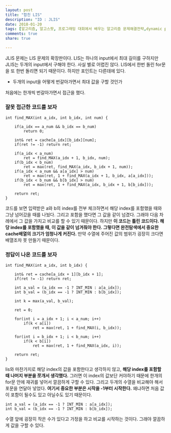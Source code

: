 ```yaml
---
layout: post
title: "합친 LIS"
description: "ID : JLIS"
date: 2018-01-20
tags: [알고리즘, 알고스팟, 프로그래밍 대회에서 배우는 알고리즘 문제해결전략,dynamic programming]
comments: true
share: true

---
```


JLIS 문제는 LIS 문제의 확장판이다. LIS는 하나의 input에서 최대 길이를 구하지만 JLIS는 두개의 input에서 구해야 한다. 사실 별로 어렵진 않다. LIS에서 한번 돌린 for문을 또 한번 돌리면 되기 때문이다. 하지만 포인트는 다른데에 있다.

* 두개의 input을 어떻게 번갈아가면서 최대 값을 구할 것인가

처음에는 한개씩 번갈아가면서 접근을 했다.

### 잘못 접근한 코드를 보자
    int find_MAX(int a_idx, int b_idx, int num) {

        if(a_idx == a_num && b_idx == b_num)
            return 0;

        int& ret = cache[a_idx][b_idx][num];
        if(ret != -1) return ret;

        if(a_idx < a_num)
            ret = find_MAX(a_idx + 1, b_idx, num);
        if(b_idx < b_num)
            ret = max(ret, find_MAX(a_idx, b_idx + 1, num));
        if(a_idx < a_num && a[a_idx] > num)
            ret = max(ret, 1 + find_MAX(a_idx + 1, b_idx, a[a_idx]));
        if(b_idx < b_num && b[b_idx] > num)
            ret = max(ret, 1 + find_MAX(a_idx, b_idx + 1, b[b_idx]));

        return ret;
    }

코드를 보면 입력받은 a와 b의 index를 전부 체크하면서 해당 index를 포함했을 때와 그냥 넘어갔을 때를 나눴다.
그리고 포함을 했다면 그 값을 같이 넘겼다. 그래야 다음 차례에서 그 값을 가지고 비교를 할 수 있기 때문이다.
하지만 **이 코드는 틀린 코드이다. 해당 index를 포함했을 때, 이 값을 같이 넘겨줘야 한다. 그렇다면 완전탐색에서 중요한 cache배열의 크기가 엄청나게 커진다.** 만약 수열에 주어진 값의 범위가 굉장히 크다면 배열조차 못 만들기 때문이다.

### 정답이 나온 코드를 보자

    int find_MAX(int a_idx, int b_idx) {

        int& ret = cache[a_idx + 1][b_idx + 1];
        if(ret != -1) return ret;

        int a_val = (a_idx == -1 ? INT_MIN : a[a_idx]);
        int b_val = (b_idx == -1 ? INT_MIN : b[b_idx]);

        int k = max(a_val, b_val);

        ret = 0;

        for(int i = a_idx + 1; i < a_num; i++)
            if(k < a[i])
                ret = max(ret, 1 + find_MAX(i, b_idx));

        for(int i = b_idx + 1; i < b_num; i++)
            if(k < b[i])
                ret = max(ret, 1 + find_MAX(a_idx, i));

        return ret;
    }

lis와 마찬가지로 해당 index의 값을 포함한다고 생각하지 않고, **해당 index를 포함할 때 나머지 부분을 쪼개서 생각했다.** 그러면 이 index의 값보단 커야하기 때문에 한개의 for문 안에 재귀를 넣어서 깔끔하게 구할 수 있다. 그리고 두개의 수열을 비교해야 해서 포문을 연달아 넣었다.
**여기서 중요한 부분은 시작을 -1부터 시작한다.** 왜냐하면 처음 값이 포함이 될수도 있고 아닐수도 있기 때문이다.

    int a_val = (a_idx == -1 ? INT_MIN : a[a_idx]);
    int b_val = (b_idx == -1 ? INT_MIN : b[b_idx]);

수열 앞에 굉장히 작은 수가 있다고 가정을 하고 비교를 시작하는 것이다. 그래야 깔끔하게 값을 구할 수 있다.
